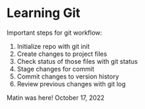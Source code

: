 # Learning Git

Important steps for git workflow:

1. Initialize repo with git init
2. Create changes to project files
3. Check status of those files with git status
4. Stage changes for commit
5. Commit changes to version history
6. Review previous changes with git log

Matin was here!
October 17, 2022
